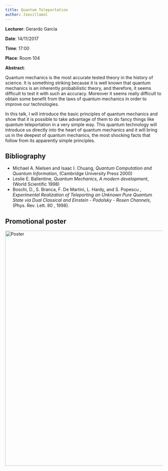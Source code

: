 ```yaml
---
title: Quantum Teleportation
author: Jsevillamol
---
```

**Lecturer**: Gerardo García

**Date**: 14/11/2017

**Time**: 17:00

**Place**: Room 104

**Abstract**:

Quantum  mechanics  is the most accurate tested  theory in the history  of science. It is something  striking  because it is well known that quantum  mechanics  is an inherently probabilistic theory, and therefore, it seems  difficult to test it with such an accuracy. Moreover it seems  really difficult to obtain some benefit  from the laws of quantum  mechanics  in order to improve  our technologies. 

In this  talk, I will introduce  the basic principles  of quantum  mechanics  and show that it is possible  to take advantage  of them to do fancy things  like quantum  teleportation  in a very simple  way. This quantum  technology  will introduce  us directly  into the heart of quantum mechanics  and it will bring us in the deepest  of quantum  mechanics,  the most shocking  facts that follow from its apparently  simple principles. 


## Bibliography

* Michael A. Nielsen and Isaac I. Chuang, *Quantum Computation and Quantum Information*, (Cambridge University Press 2000) 
* Leslie E. Ballentine, *Quantum Mechanics, A modern development*, (World Scientific 1998) 
* Boschi, D., S. Branca, F. De Martini, L. Hardy, and S. Popescu , *Experimental Realization of Teleporting an Unknown Pure Quantum State via Dual Classical and Einstein - Podolsky - Rosen Channels*, (Phys. Rev. Lett. 80 , 1998).


## Promotional poster
 <img src="https://document-export.canva.com/DACm82Yuc2Y/10/preview/0001-526005101.png" alt="Poster" style="width: 750px;"/>
